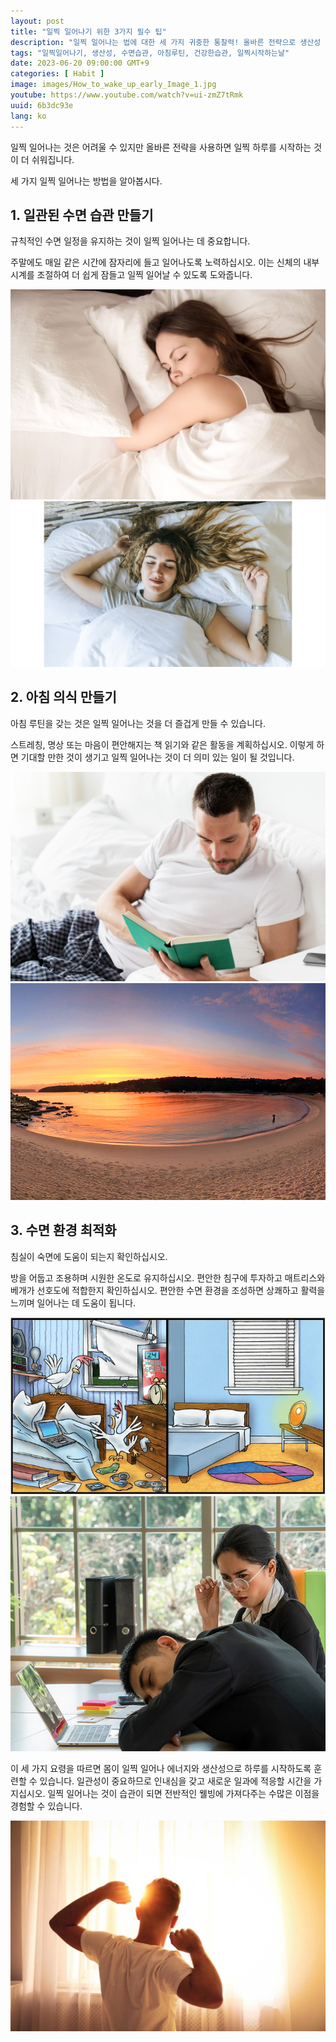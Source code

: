 ```yaml
---
layout: post
title: "일찍 일어나기 위한 3가지 필수 팁"
description: "일찍 일어나는 법에 대한 세 가지 귀중한 통찰력! 올바른 전략으로 생산성 향상, 건강한 습관과 아침 루틴을 만들어보세요."
tags: "일찍일어나기, 생산성, 수면습관, 아침루틴, 건강한습관, 일찍시작하는날"
date: 2023-06-20 09:00:00 GMT+9
categories: [ Habit ]
image: images/How_to_wake_up_early_Image_1.jpg
youtube: https://www.youtube.com/watch?v=ui-zmZ7tRmk
uuid: 6b3dc93e
lang: ko
---
```


일찍 일어나는 것은 어려울 수 있지만 올바른 전략을 사용하면 일찍 하루를 시작하는 것이 더 쉬워집니다.

세 가지 일찍 일어나는 방법을 알아봅시다.

## 1. 일관된 수면 습관 만들기
규칙적인 수면 일정을 유지하는 것이 일찍 일어나는 데 중요합니다.

주말에도 매일 같은 시간에 잠자리에 들고 일어나도록 노력하십시오.
이는 신체의 내부 시계를 조절하여 더 쉽게 잠들고 일찍 일어날 수 있도록 도와줍니다.

![일관된 수면 습관](images/1._Establish_a_Consistent_Sleep_Routine_Image_1.jpg)
![일관된 수면 습관](images/1._Establish_a_Consistent_Sleep_Routine_Image_2.jpg)


## 2. 아침 의식 만들기
아침 루틴을 갖는 것은 일찍 일어나는 것을 더 즐겁게 만들 수 있습니다.

스트레칭, 명상 또는 마음이 편안해지는 책 읽기와 같은 활동을 계획하십시오.
이렇게 하면 기대할 만한 것이 생기고 일찍 일어나는 것이 더 의미 있는 일이 될 것입니다.

![아침 의식 만들기](images/2._Create_a_Morning_Ritual_Image_1.jpg)
![아침 의식 만들기](images/2._Create_a_Morning_Ritual_Image_5.jpg)


## 3. 수면 환경 최적화

침실이 숙면에 도움이 되는지 확인하십시오.

방을 어둡고 조용하며 시원한 온도로 유지하십시오.
편안한 침구에 투자하고 매트리스와 베개가 선호도에 적합한지 확인하십시오.
편안한 수면 환경을 조성하면 상쾌하고 활력을 느끼며 일어나는 데 도움이 됩니다.

![수면 환경 최적화](images/3._Optimize_your_Sleep_Environment_Image_1.jpg)
![수면 환경 최적화](images/3._Optimize_your_Sleep_Environment_Image_5.jpg)




이 세 가지 요령을 따르면 몸이 일찍 일어나 에너지와 생산성으로 하루를 시작하도록 훈련할 수 있습니다.
일관성이 중요하므로 인내심을 갖고 새로운 일과에 적응할 시간을 가지십시오.
일찍 일어나는 것이 습관이 되면 전반적인 웰빙에 가져다주는 수많은 이점을 경험할 수 있습니다.

![일찍 일어나기](images/How_to_wake_up_early_Image_2.jpg)